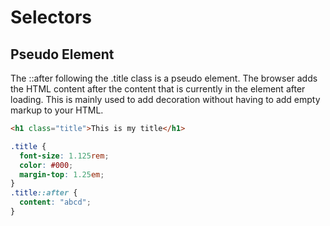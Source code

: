 # Selectors

## Pseudo Element

The ::after following the .title class is a pseudo element. The browser adds the HTML content after the content that is currently in the element after loading. This is mainly used to add decoration without having to add empty markup to your HTML.

```html
<h1 class="title">This is my title</h1>
```

```css
.title {
  font-size: 1.125rem;
  color: #000;
  margin-top: 1.25em;
}
.title::after {
  content: "abcd";
}
```
